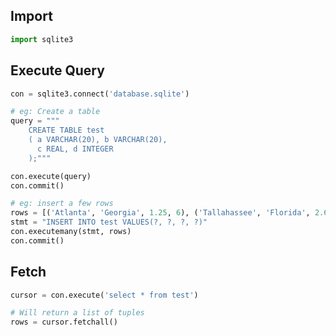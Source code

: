 ## **Import**
```python
import sqlite3
```

## **Execute Query**
```python
con = sqlite3.connect('database.sqlite')

# eg: Create a table
query = """
    CREATE TABLE test
    ( a VARCHAR(20), b VARCHAR(20),
      c REAL, d INTEGER
    );"""

con.execute(query)
con.commit()

# eg: insert a few rows
rows = [('Atlanta', 'Georgia', 1.25, 6), ('Tallahassee', 'Florida', 2.6, 3)]
stmt = "INSERT INTO test VALUES(?, ?, ?, ?)"
con.executemany(stmt, rows)
con.commit()
```

## **Fetch**
```python
cursor = con.execute('select * from test')

# Will return a list of tuples
rows = cursor.fetchall()
```

